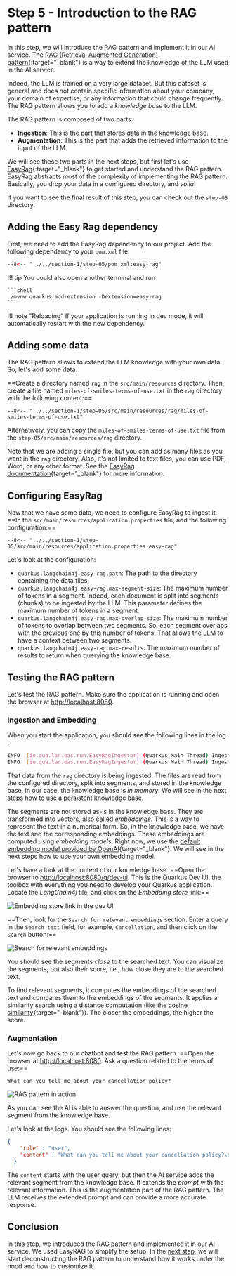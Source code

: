 # Step 5 - Introduction to the RAG pattern

In this step, we will introduce the RAG pattern and implement it in our AI service.
The [RAG (Retrieval Augmented Generation) pattern](https://research.ibm.com/blog/retrieval-augmented-generation-RAG){:target="_blank"} is a way to extend the knowledge of the LLM used in the AI service.

Indeed, the LLM is trained on a very large dataset.
But this dataset is general and does not contain specific information about your company, your domain of expertise, or any information that could change frequently.
The RAG pattern allows you to add a _knowledge base_ to the LLM.

The RAG pattern is composed of two parts:

- **Ingestion**: This is the part that stores data in the knowledge base.
- **Augmentation**: This is the part that adds the retrieved information to the input of the LLM.

We will see these two parts in the next steps, but first let's use [EasyRag](https://docs.quarkiverse.io/quarkus-langchain4j/dev/easy-rag.html){:target="_blank"} to get started and understand the RAG pattern.
EasyRag abstracts most of the complexity of implementing the RAG pattern.
Basically, you drop your data in a configured directory, and _voilà_!

If you want to see the final result of this step, you can check out the `step-05` directory.

## Adding the Easy Rag dependency

First, we need to add the EasyRag dependency to our project.
Add the following dependency to your `pom.xml` file:

```xml title="pom.xml"
--8<-- "../../section-1/step-05/pom.xml:easy-rag"
```

!!! tip
    You could also open another terminal and run

    ```shell
    ./mvnw quarkus:add-extension -Dextension=easy-rag
    ```

!!! note "Reloading"
    If your application is running in dev mode, it will automatically restart with the new dependency.

## Adding some data

The RAG pattern allows to extend the LLM knowledge with your own data.
So, let's add some data.

==Create a directory named `rag` in the `src/main/resources` directory.
Then, create a file named `miles-of-smiles-terms-of-use.txt` in the `rag` directory with the following content:==

```text title="miles-of-smiles-terms-of-use.txt"
--8<-- "../../section-1/step-05/src/main/resources/rag/miles-of-smiles-terms-of-use.txt"
```
Alternatively, you can copy the `miles-of-smiles-terms-of-use.txt` file from the `step-05/src/main/resources/rag` directory.

Note that we are adding a single file, but you can add as many files as you want in the `rag` directory.
Also, it's not limited to text files, you can use PDF, Word, or any other format.
See the [EasyRag documentation](https://docs.quarkiverse.io/quarkus-langchain4j/dev/easy-rag.html){target="_blank"} for more information.

## Configuring EasyRag

Now that we have some data, we need to configure EasyRag to ingest it.
==In the `src/main/resources/application.properties` file, add the following configuration:==

```properties title="application.properties"
--8<-- "../../section-1/step-05/src/main/resources/application.properties:easy-rag"
```

Let's look at the configuration:

- `quarkus.langchain4j.easy-rag.path`: The path to the directory containing the data files.
- `quarkus.langchain4j.easy-rag.max-segment-size`: The maximum number of tokens in a segment. Indeed, each document is split into segments (chunks) to be ingested by the LLM. This parameter defines the maximum number of tokens in a segment.
- `quarkus.langchain4j.easy-rag.max-overlap-size`: The maximum number of tokens to overlap between two segments. So, each segment overlaps with the previous one by this number of tokens. That allows the LLM to have a context between two segments.
- `quarkus.langchain4j.easy-rag.max-results`: The maximum number of results to return when querying the knowledge base.

## Testing the RAG pattern

Let's test the RAG pattern.
Make sure the application is running and open the browser at [http://localhost:8080](http://localhost:8080).

### Ingestion and Embedding

When you start the application, you should see the following lines in the log :

```bash
INFO  [io.qua.lan.eas.run.EasyRagIngestor] (Quarkus Main Thread) Ingesting documents from path: src/main/resources/rag, path matcher = glob:**, recursive = true
INFO  [io.qua.lan.eas.run.EasyRagIngestor] (Quarkus Main Thread) Ingested 1 files as 8 documents
```

That data from the `rag` directory is being ingested.
The files are read from the configured directory, split into segments, and stored in the knowledge base.
In our case, the knowledge base is _in memory_.
We will see in the next steps how to use a persistent knowledge base.

The segments are not stored as-is in the knowledge base.
They are transformed into vectors, also called _embeddings_.
This is a way to represent the text in a numerical form.
So, in the knowledge base, we have the text and the corresponding embeddings.
These embeddings are computed using _embedding models_.
Right now, we use the [default embedding model provided by OpenAI](https://platform.openai.com/docs/guides/embeddings){target="_blank"}.
We will see in the next steps how to use your own embedding model.

Let's have a look at the content of our knowledge base.
==Open the browser to [http://localhost:8080/q/dev-ui](http://localhost:8080/q/dev-ui/).
This is the Quarkus Dev UI, the toolbox with everything you need to develop your Quarkus application.
Locate the _LangChain4j_ tile, and click on the _Embedding store_ link:==

![Embedding store link in the dev UI](../images/langchain4j-tile.png)

==Then, look for the `Search for relevant embeddings` section.
Enter a query in the `Search text` field, for example, `Cancellation`, and then click on the `Search` button:==

![Search for relevant embeddings](../images/embedding-search.png)

You should see the segments _close_ to the searched text.
You can visualize the segments, but also their score, i.e., how close they are to the searched text.

To find relevant segments, it computes the embeddings of the searched text and compares them to the embeddings of the segments.
It applies a similarity search using a distance computation (like the [cosine similarity](https://en.wikipedia.org/wiki/Cosine_similarity){target="_blank"}).
The closer the embeddings, the higher the score.

### Augmentation

Let's now go back to our chatbot and test the RAG pattern.
==Open the browser at [http://localhost:8080](http://localhost:8080).
Ask a question related to the terms of use:==

```
What can you tell me about your cancellation policy?
```

![RAG pattern in action](../images/chat-easy-rag.png)

As you can see the AI is able to answer the question, and use the relevant segment from the knowledge base.

Let's look at the logs.
You should see the following lines:

```json
{
    "role" : "user",
    "content" : "What can you tell me about your cancellation policy?\n\nAnswer using the following information:\nYou are responsible for all charges incurred under your account.\n\n3.3 All bookings are subject to vehicle availability.\n\n4. Cancellation Policy\n4.1 Reservations can be cancelled up to 11 days prior to the start of the booking period.\n4.2 If the booking period is less than 4 days, cancellations are not permitted.\n\n4.2 If the booking period is less than 4 days, cancellations are not permitted.\n\n5. Use of Vehicle\n5.1 All cars rented from Miles of Smiles must not be used:\nfor any illegal purpose or in connection with any criminal offense.\nfor teaching someone to drive.\nin any race, rally or contest.\nwhile under the influence of alcohol or drugs.\n\n3. Bookings\n3.1 Users may make a booking through our website or mobile application.\n3.2 You must provide accurate, current and complete information during the reservation process. You are responsible for all charges incurred under your account.\n3.3 All bookings are subject to vehicle availability."
  }
```

The `content` starts with the user query, but then the AI service adds the relevant segment from the knowledge base.
It extends the _prompt_ with the relevant information.
This is the augmentation part of the RAG pattern.
The LLM receives the extended prompt and can provide a more accurate response.

## Conclusion

In this step, we introduced the RAG pattern and implemented it in our AI service.
We used EasyRAG to simplify the setup.
In the [next step](./step-06.md), we will start deconstructing the RAG pattern to understand how it works under the hood and how to customize it.
